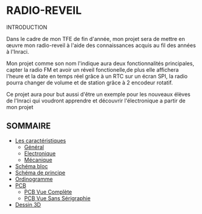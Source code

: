 
# RADIO-REVEIL

INTRODUCTION

Dans le cadre de mon TFE de fin d'année, mon projet sera de mettre en œuvre mon radio-reveil à l'aide des connaissances acquis au fil des années à l'Inraci. 

Mon projet comme son nom l'indique aura deux fonctionnalités principales, capter la radio FM et avoir un réveil fonctionelle,de plus elle affichera l'heure et la date en temps réel grâce à un RTC sur un écran SPI, la radio pourra changer de volume et de station grâce à 2 encodeur rotatif.    

Ce projet aura pour but aussi d'être un exemple pour les nouveaux élèves de l'Inraci qui voudront apprendre et découvrir l'électronique a partir de mon projet

## SOMMAIRE
- [Les caractéristiques](#les-caractéristiques)
  - [Général](#général)
  - [Electronique](#electronique)
  - [Mécanique](#mécanique)
- [Schéma bloc](#schéma-bloc)
- [Schéma de principe](#schéma-de-principe)
- [Ordinogramme](#ordinogramme)
- [PCB](#Pcb)
  - [PCB Vue Complète](#Pcb-vue-complete)
  - [PCB Vue Sans Sérigraphie](#Pcb-vue-sans-serigraphie)
- [Dessin 3D](#dessin-3d)
